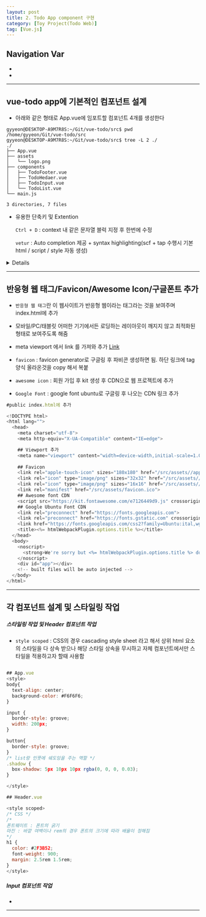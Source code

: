 ```yaml
---
layout: post
title: 2. Todo App component 구현
category: [Toy Project(Todo Web)]
tag: [Vue.js]
---
```


## Navigation Var

- **[](#)**
- **[](#)**

___

## vue-todo app에 기본적인 컴포넌트 설계
- 아래와 같은 형태로 App.vue에 임포트할 컴포넌트 4개를 생성한다

```shell
gyyeon@DESKTOP-A9M7R8S:~/Git/vue-todo/src$ pwd
/home/gyyeon/Git/vue-todo/src
gyyeon@DESKTOP-A9M7R8S:~/Git/vue-todo/src$ tree -L 2 ./
./
├── App.vue
├── assets
│   └── logo.png
├── components
│   ├── TodoFooter.vue
│   ├── TodoHedaer.vue
│   ├── TodoInput.vue
│   └── TodoList.vue
└── main.js

3 directories, 7 files
```

+ 유용한 단축키 및 Extention


   `Ctrl + D` : context 내 같은 문자열 블럭 지정 후 한번에 수정


    `vetur` : Auto completion 제공 + syntax highlighting(scf + tap 수행시 기본 html / script / style 자동 생성)

    

<details>

```javascript

<template>
  <div id="app">
    <TodoHedaer></TodoHedaer>
    <TodoInput></TodoInput>
    <TodoList></TodoList>
    <TodoFooter></TodoFooter>
  </div>
</template>

<script>
import TodoHedaer from './components/TodoHedaer.vue';
import TodoInput from './components/TodoInput.vue';
import TodoList from './components/TodoList.vue';
import TodoFooter from './components/TodoFooter.vue';

export default {
  components:{
    'TodoHedaer' :TodoHedaer,
    'TodoInput' : TodoInput,
    'TodoList' : TodoList,
    'TodoFooter' : TodoFooter,
  }
}
</script>

<style>

</style>

컴포넌트들(vue 이름만 다르게 생성)
<template>
    <!-- html -->
    <div>
      Footer
    </div>  
  </template>
  
  <script>
  // javascript
  export default {
  }
  </script>
  
  
  <style>
  /* CSS */
  </style>
  ```
  
</details>

___

## 반응형 웹 태그/Favicon/Awesome Icon/구글폰트 추가
- `반응형 웹 태그`란 이 웹사이트가 반응형 웹이라는 태그라는 것을 보여주며 index.html에 추가
- 모바일/PC/태블릿 어떠한 기기에서든 로딩하는 레이아웃이 깨지지 않고 최적화된 형태로 보여주도록 해줌
- meta viewport 에서 link 를 가져와 추가 [Link](https://developer.mozilla.org/ko/docs/Web/HTML/Viewport_meta_tag)


- `favicon` : favicon generator로 구글링 후 파비콘 생성하면 됨. 하단 링크에 tag 양식 올라온것을 copy 해서 복붙

- `awesome icon` : 회원 가입 후 kit 생성 후 CDN으로 웹 프로젝트에 추가

- `Google Font` : google font ubuntu로 구글링 후 나오는 CDN 링크 추가

```javascript 
#public index.html에 추가

<!DOCTYPE html>
<html lang="">
  <head>
    <meta charset="utf-8">
    <meta http-equiv="X-UA-Compatible" content="IE=edge">

    ## Viewport 추가
    <meta name="viewport" content="width=device-width,initial-scale=1.0">
    
    ## Favicon 
    <link rel="apple-touch-icon" sizes="180x180" href="/src/assets//apple-touch-icon.png">
    <link rel="icon" type="image/png" sizes="32x32" href="/src/assets//favicon-32x32.png">
    <link rel="icon" type="image/png" sizes="16x16" href="/src/assets//favicon-16x16.png">
    <link rel="manifest" href="/src/assets/favicon.ico">
    ## Awesome font CDN
    <script src="https://kit.fontawesome.com/e7126449d9.js" crossorigin="anonymous"></script>
    ## Google Ubuntu Font CDN
    <link rel="preconnect" href="https://fonts.googleapis.com">
    <link rel="preconnect" href="https://fonts.gstatic.com" crossorigin>
    <link href="https://fonts.googleapis.com/css2?family=Ubuntu:ital,wght@0,300;0,400;0,500;0,700;1,300;1,400;1,500;1,700&display=swap" rel="stylesheet">
    <title><%= htmlWebpackPlugin.options.title %></title>
  </head>
  <body>
    <noscript>
      <strong>We're sorry but <%= htmlWebpackPlugin.options.title %> doesn't work properly without JavaScript enabled. Please enable it to continue.</strong>
    </noscript>
    <div id="app"></div>
    <!-- built files will be auto injected -->
  </body>
</html>


```

___


## 각 컴포넌트 설계 및 스타일링 작업

##### 스타일링 작업 및 Header 컴포넌트 작업

- `style scoped` : CSS의 경우 cascading style sheet 라고 해서 상위 html 요소의 스타일을 다 상속 받으나 해당 스타일 상속을 무시하고 자체 컴포넌트에서만 스타일을 적용하고자 할때 사용함


```javascript

## App.vue
<style>
body{
  text-align: center;
  background-color: #F6F6F6;
}

input {
  border-style: groove;
  width: 200px;
}

button{
  border-style: groove;
}
/* list랑 인풋에 쉐도잉을 주는 역할 */
.shadow {
  box-shadow: 5px 10px 10px rgba(0, 0, 0, 0.03);
}

</style>

## Header.vue

<style scoped>
/* CSS */
/* 
폰트웨이트 : 폰트의 굵기
마진 : 바깥 여백이나 rem의 경우 폰트의 크기에 따라 배율이 정해짐 
*/
h1 {
  color: #2F3B52; 
  font-weight: 900;
  margin: 2.5rem 1.5rem;
}
</style>


```


##### Input 컴포넌트 작업

- 

___
